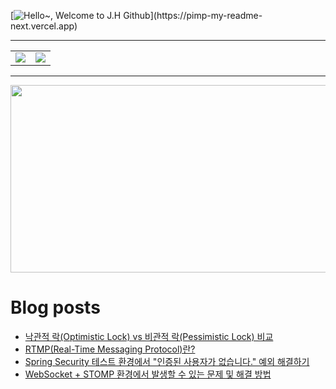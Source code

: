 [![Hello~, Welcome to J.H Github](https://pimp-my-readme-next.vercel.app/api/wavy-banner?subtitle=Welcome%20to%20J.H%20Github&title=Hello~)](https://pimp-my-readme-next.vercel.app)

---

<table>
  <tr>
    <td>
      <img src="https://github-readme-stats.vercel.app/api?username=mocha-rm&show_icons=true&theme=dark" />
    </td>
    <td>
      <img src="https://github-readme-stats.vercel.app/api/top-langs/?username=mocha-rm&layout=compact" />
    </td>
  </tr>
</table>


---

<a href="https://github.com/devxb/gitanimals">
<img
  src="https://render.gitanimals.org/farms/mocha-rm"
  width="600"
  height="300"
/>
</a>

# Blog posts
<!-- BLOG-POST-LIST:START -->
- [낙관적 락&lpar;Optimistic Lock&rpar; vs 비관적 락&lpar;Pessimistic Lock&rpar; 비교](https://velog.io/@jelog_131/%EB%82%99%EA%B4%80%EC%A0%81-%EB%9D%BDOptimistic-Lock-vs-%EB%B9%84%EA%B4%80%EC%A0%81-%EB%9D%BDPessimistic-Lock-%EB%B9%84%EA%B5%90)
- [RTMP&lpar;Real-Time Messaging Protocol&rpar;란?](https://velog.io/@jelog_131/RTMPReal-Time-Messaging-Protocol%EB%9E%80)
- [Spring Security 테스트 환경에서 &quot;인증된 사용자가 없습니다.&quot; 예외 해결하기](https://velog.io/@jelog_131/Spring-Security-%ED%85%8C%EC%8A%A4%ED%8A%B8-%ED%99%98%EA%B2%BD%EC%97%90%EC%84%9C-%EC%9D%B8%EC%A6%9D%EB%90%9C-%EC%82%AC%EC%9A%A9%EC%9E%90%EA%B0%80-%EC%97%86%EC%8A%B5%EB%8B%88%EB%8B%A4.-%EC%98%88%EC%99%B8-%ED%95%B4%EA%B2%B0%ED%95%98%EA%B8%B0)
- [WebSocket + STOMP 환경에서 발생할 수 있는 문제 및 해결 방법](https://velog.io/@jelog_131/WebSocket-STOMP-%ED%99%98%EA%B2%BD%EC%97%90%EC%84%9C-%EB%B0%9C%EC%83%9D%ED%95%A0-%EC%88%98-%EC%9E%88%EB%8A%94-%EB%AC%B8%EC%A0%9C-%EB%B0%8F-%ED%95%B4%EA%B2%B0-%EB%B0%A9%EB%B2%95)
<!-- BLOG-POST-LIST:END -->
